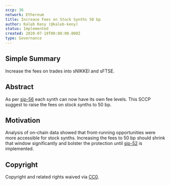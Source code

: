 ```yaml
---
sccp: 36
network: Ethereum
title: Increase Fees on Stock Synths 50 bp
author: Kaleb Keny (@kaleb-keny)
status: Implemented
created: 2020-07-18T00:00:00.000Z
type: Governance
---
```


## Simple Summary

Increase the fees on trades into sNIKKEI and sFTSE.

## Abstract

<!--A short (~200 word) description of the variable change proposed.-->

As per [sip-56](https://github.com/Synthetixio/SIPs/blob/master/SIPS/sip-56.md) each synth can now have its own fee levels. This SCCP suggest to raise the fees on stock synths to 50 bp.

## Motivation

Analysis of on-chain data showed that front-running opportunities were more accessible for stock synths. Increasing the fees to 50 bp should shrink that window significantly and bolster the protection until [sip-52](https://sips.synthetix.io/sips/sip-52) is implemented.

## Copyright

Copyright and related rights waived via [CC0](https://creativecommons.org/publicdomain/zero/1.0/).
